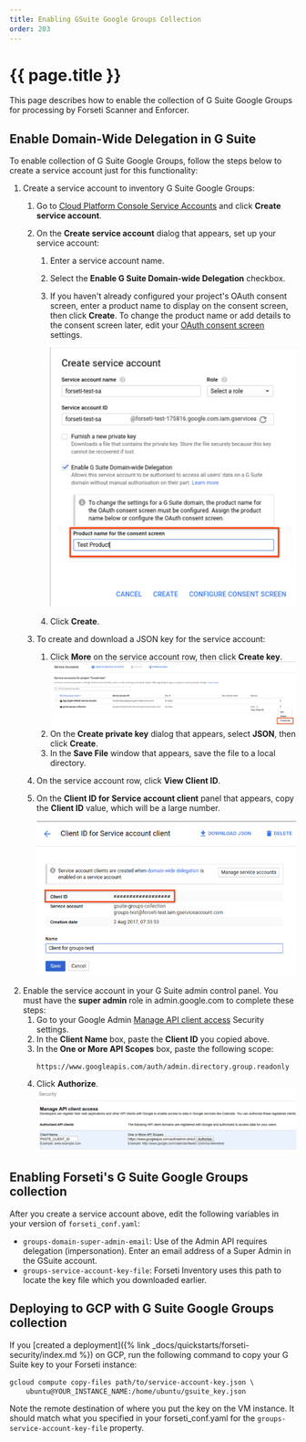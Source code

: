 ```yaml
---
title: Enabling GSuite Google Groups Collection
order: 203
---
```

#  {{ page.title }}

This page describes how to enable the collection of G Suite Google Groups for
processing by Forseti Scanner and Enforcer.

## Enable Domain-Wide Delegation in G Suite

To enable collection of G Suite Google Groups, follow the steps below to create a
service account just for this functionality:

1.  Create a service account to inventory G Suite Google Groups:
    1.  Go to
        [Cloud Platform Console Service Accounts](https://console.cloud.google.com/iam-admin/serviceaccounts)
        and click **Create service account**.
    1.  On the **Create service account** dialog that appears, set up your service account:
        1.  Enter a service account name.
        1.  Select the **Enable G Suite Domain-wide Delegation** checkbox.
        1.  If you haven't already configured your project's OAuth consent screen, enter a product name
            to display on the consent screen, then click **Create**. To change the product name or add
            details to the consent screen later, edit your
            [OAuth consent screen](https://console.developers.google.com/apis/credentials/consent) settings.
            
            [![create service account window with product name field highlighted](../../images/howto/create-service-account.png)](#)
        1.  Click **Create**.
    1.  To create and download a JSON key for the service account:
        1.  Click **More** on the service account row, then click **Create key**.
            [![more menu with create key highlighted](../../images/howto/create-key.png)](#)
        1.  On the **Create private key** dialog that appears, select **JSON**, then click **Create**.
        1.  In the **Save File** window that appears, save the file to a local directory.
    1.  On the service account row, click **View Client ID**.
    1.  On the **Client ID for Service account client** panel that appears, copy the **Client ID**
    value, which will be a large number.
    
        [![service account panel with client ID highlighted](../../images/howto/client-id.png)](#)
1.  Enable the service account in your G Suite admin control panel. You must have
    the **super admin** role in admin.google.com to complete these steps:
    1.  Go to your Google Admin [Manage API client access](https://admin.google.com/ManageOauthClients)
    Security settings.
    1.  In the **Client Name** box, paste the **Client ID** you copied above.
    1.  In the **One or More API Scopes** box, paste the following scope:
        ```
        https://www.googleapis.com/auth/admin.directory.group.readonly
        ```
    1.  Click **Authorize**.
        [![manage api client access in Google Admin Security settings](../../images/howto/admin-security.png)](#)

## Enabling Forseti's G Suite Google Groups collection

After you create a service account above, edit the following variables in your
version of `forseti_conf.yaml`:

-   `groups-domain-super-admin-email`: Use of the Admin API requires delegation
    (impersonation). Enter an email address of a Super Admin in the GSuite
    account.
-   `groups-service-account-key-file`: Forseti Inventory uses this path to
    locate the key file which you downloaded earlier.

## Deploying to GCP with G Suite Google Groups collection

If you
[created a deployment]({% link _docs/quickstarts/forseti-security/index.md %})
on GCP, run the following command to copy your G Suite key to your Forseti instance:

  ```
  gcloud compute copy-files path/to/service-account-key.json \
      ubuntu@YOUR_INSTANCE_NAME:/home/ubuntu/gsuite_key.json
  ```

Note the remote destination of where you put the key on the VM instance. It
should match what you specified in your forseti_conf.yaml for the
`groups-service-account-key-file` property.

